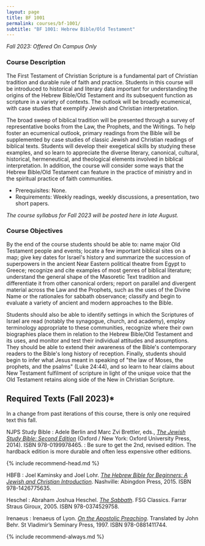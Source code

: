 ```yaml
---
layout: page
title: BF 1001
permalink: courses/bf-1001/
subtitle: "BF 1001: Hebrew Bible/Old Testament"
---
```


*Fall 2023: Offered On Campus Only*

### Course Description


The First Testament of Christian Scripture is a fundamental part of Christian tradition and durable rule of faith and practice. Students in this course will be introduced to historical and literary data important for understanding the origins of the Hebrew Bible/Old Testament and its subsequent function as scripture in a variety of contexts. The outlook will be broadly ecumenical, with case studies that exemplify Jewish and Christian interpretation.

The broad sweep of biblical tradition will be presented through a survey of representative books from the Law, the Prophets, and the Writings. To help foster an ecumenical outlook, primary readings from the Bible will be supplemented by case studies of classic Jewish and Christian readings of biblical texts. Students will develop their exegetical skills by studying these examples, and so learn to appreciate the diverse literary, canonical, cultural, historical, hermeneutical, and theological elements involved in biblical interpretation. In addition, the course will consider some ways that the Hebrew Bible/Old Testament can feature in the practice of ministry and in the spiritual practice of faith communities.

- Prerequisites: None.
- Requirements: Weekly readings, weekly discussions, a presentation, two short papers.

*The course syllabus for Fall 2023 will be posted here in late August.*

<!--
- [Download the latest syllabus (Fall 2022, v 3.8).](https://github.com/danieldriver/Syllabi/raw/master/BF/BF%201001-Driver%202022.pdf)
- [Log on to the course in Brightspace.](https://smu.brightspace.com/d2l/login)
 -->

### Course Objectives

By the end of the course students should be able to:
	name major Old Testament people and events;
	locate a few important biblical sites on a map;
	give key dates for Israel's history and summarize the succession of superpowers in the ancient Near Eastern political theatre from Egypt to Greece;
	recognize and cite examples of most genres of biblical literature;
	understand the general shape of the Masoretic Text tradition and differentiate it from other canonical orders;
	report on parallel and divergent material across the Law and the Prophets, such as the uses of the Divine Name or the rationales for sabbath observance;
	classify and begin to evaluate a variety of ancient and modern approaches to the Bible.

Students should also be able to identify settings in which the
Scriptures of Israel are read (notably the synagogue, church, and
academy), employ terminology appropriate to these communities, recognize
where their own biographies place them in relation to the Hebrew
Bible/Old Testament and its uses, and monitor and test their individual
attitudes and assumptions. They should be able to extend their awareness
of the Bible's contemporary readers to the Bible's long history of
reception. Finally, students should begin to infer what Jesus meant in
speaking of "the law of Moses, the prophets, and the psalms" (Luke
24:44), and so learn to hear claims about New Testament fulfilment of
scripture in light of the unique voice that the Old Testament retains
along side of the New in Christian Scripture.


## Required Texts (Fall 2023)*

In a change from past iterations of this course, there is only one required text this fall.

NJPS Study Bible
: Adele Berlin and Marc Zvi Brettler, eds., [*The Jewish Study Bible: Second Edition*](https://amzn.to/3O5Paqr) (Oxford / New York: Oxford University Press, 2014). ISBN 978-0199978465.
: Be sure to get the 2nd, revised edition. The hardback edition is more durable and often less expensive other editions.

{% include recommend-head.md %}

HBFB
: Joel Kaminsky and Joel Lohr. [*The Hebrew Bible for Beginners: A Jewish and Christian Introduction*](https://amzn.to/33myNNo). Nashville: Abingdon Press, 2015. ISBN 978-1426775635.

Heschel
: Abraham Joshua Heschel. [*The Sabbath*](https://amzn.to/2NQ8VDj). FSG Classics. Farrar Straus Giroux, 2005. ISBN 978-0374529758.

Irenaeus
: Irenaeus of Lyon. [*On the Apostolic Preaching*](https://amzn.to/2oTyNpj). Translated by John Behr. St Vladimir’s Seminary Press, 1997. ISBN 978-0881411744.

{% include recommend-always.md %}
